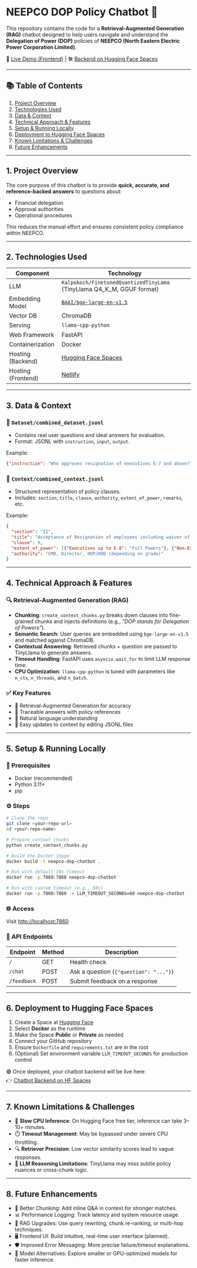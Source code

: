 # NEEPCO DOP Policy Chatbot 🤖

This repository contains the code for a **Retrieval-Augmented Generation (RAG)** chatbot designed to help users navigate and understand the **Delegation of Power (DOP)** policies of **NEEPCO (North Eastern Electric Power Corporation Limited)**.

🧪 [Live Demo (Frontend)](https://neepcodop.netlify.app/) | 🛠️ [Backend on Hugging Face Spaces](https://huggingface.co/spaces/Kalpokoch/ChatbotDemo)

---

## 📚 Table of Contents

1. [Project Overview](#1-project-overview)  
2. [Technologies Used](#2-technologies-used)  
3. [Data & Context](#3-data--context)  
4. [Technical Approach & Features](#4-technical-approach--features)  
5. [Setup & Running Locally](#5-setup--running-locally)  
6. [Deployment to Hugging Face Spaces](#6-deployment-to-hugging-face-spaces)  
7. [Known Limitations & Challenges](#7-known-limitations--challenges)  
8. [Future Enhancements](#8-future-enhancements)

---

## 1. Project Overview

The core purpose of this chatbot is to provide **quick, accurate, and reference-backed answers** to questions about:

- Financial delegation
- Approval authorities
- Operational procedures

This reduces the manual effort and ensures consistent policy compliance within NEEPCO.

---

## 2. Technologies Used

| Component          | Technology                                                                 |
|-------------------|-----------------------------------------------------------------------------|
| LLM               | `Kalpokoch/FinetunedQuantizedTinyLama` (TinyLlama Q4_K_M, GGUF format)     |
| Embedding Model   | [`BAAI/bge-large-en-v1.5`](https://huggingface.co/BAAI/bge-large-en-v1.5)  |
| Vector DB         | ChromaDB                                                                    |
| Serving           | `llama-cpp-python`                                                          |
| Web Framework     | FastAPI                                                                     |
| Containerization  | Docker                                                                      |
| Hosting (Backend) | [Hugging Face Spaces](https://huggingface.co/spaces/Kalpokoch/ChatbotDemo) |
| Hosting (Frontend)| [Netlify](https://neepcodop.netlify.app/)                                  |

---

## 3. Data & Context

### 📁 `Dataset/combined_dataset.jsonl`
- Contains real user questions and ideal answers for evaluation.
- Format: JSONL with `instruction`, `input`, `output`.

Example:
```json
{"instruction": "Who approves resignation of executives E-7 and above?", "input": "", "output": "CMD"}
```

### 📁 `Context/combined_context.jsonl`
- Structured representation of policy clauses.
- Includes: `section`, `title`, `clause`, `authority`, `extent_of_power`, `remarks`, etc.

Example:
```json
{
  "section": "II",
  "title": "Acceptance of Resignation of employees including waiver of notice period",
  "clause": 9,
  "extent_of_power": [{"Executives up to E-8": "Full Powers"}, {"Non-Executives": "Full Powers"}],
  "authority": "CMD, Director, HOP/HOD (depending on grade)"
}
```

---

## 4. Technical Approach & Features

### 🔍 Retrieval-Augmented Generation (RAG)

- **Chunking**: `create_context_chunks.py` breaks down clauses into fine-grained chunks and injects definitions (e.g., *“DOP stands for Delegation of Powers”*).
- **Semantic Search**: User queries are embedded using `bge-large-en-v1.5` and matched against ChromaDB.
- **Contextual Answering**: Retrieved chunks + question are passed to TinyLlama to generate answers.
- **Timeout Handling**: FastAPI uses `asyncio.wait_for` to limit LLM response time.
- **CPU Optimization**: `llama-cpp-python` is tuned with parameters like `n_ctx`, `n_threads`, and `n_batch`.

### ✅ Key Features

- 🔁 Retrieval-Augmented Generation for accuracy  
- 🔎 Traceable answers with policy references  
- 💬 Natural language understanding  
- 🔧 Easy updates to context by editing JSONL files  

---

## 5. Setup & Running Locally

### 🔧 Prerequisites

- Docker (recommended)  
- Python 3.11+  
- pip

### ⚙️ Steps

```bash
# Clone the repo
git clone <your-repo-url>
cd <your-repo-name>

# Prepare context chunks
python create_context_chunks.py

# Build the Docker image
docker build -t neepco-dop-chatbot .

# Run with default 30s timeout
docker run -p 7860:7860 neepco-dop-chatbot

# Run with custom timeout (e.g., 60s)
docker run -p 7860:7860 -e LLM_TIMEOUT_SECONDS=60 neepco-dop-chatbot
```

### 🌐 Access

Visit [http://localhost:7860](http://localhost:7860)

### 📡 API Endpoints

| Endpoint      | Method | Description                                |
|---------------|--------|--------------------------------------------|
| `/`           | GET    | Health check                               |
| `/chat`       | POST   | Ask a question (`{"question": "..."}`)     |
| `/feedback`   | POST   | Submit feedback on a response              |

---

## 6. Deployment to Hugging Face Spaces

1. Create a Space at [Hugging Face](https://huggingface.co/spaces)
2. Select **Docker** as the runtime
3. Make the Space **Public** or **Private** as needed
4. Connect your GitHub repository
5. Ensure `Dockerfile` and `requirements.txt` are in the root
6. (Optional) Set environment variable `LLM_TIMEOUT_SECONDS` for production control

🟢 Once deployed, your chatbot backend will be live here:  
👉 [Chatbot Backend on HF Spaces](https://huggingface.co/spaces/Kalpokoch/ChatbotDemo)

---

## 7. Known Limitations & Challenges

- 🐢 **Slow CPU Inference**: On Hugging Face free tier, inference can take 3–10+ minutes.
- ⏱️ **Timeout Management**: May be bypassed under severe CPU throttling.
- 🔍 **Retriever Precision**: Low vector similarity scores lead to vague responses.
- 🧠 **LLM Reasoning Limitations**: TinyLlama may miss subtle policy nuances or cross-chunk logic.

---

## 8. Future Enhancements

- 📐 Better Chunking: Add inline Q&A in context for stronger matches.
- 📊 Performance Logging: Track latency and system resource usage.
- 🧠 RAG Upgrades: Use query rewriting, chunk re-ranking, or multi-hop techniques.
- 🖥️ Frontend UI: Build intuitive, real-time user interface (planned).
- 🛡️ Improved Error Messaging: More precise failure/timeout explanations.
- 🚀 Model Alternatives: Explore smaller or GPU-optimized models for faster inference.

